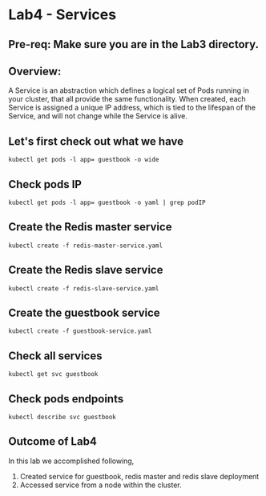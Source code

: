 # Lab4 - Services

## Pre-req: Make sure you are in the Lab3 directory.

## Overview:
A Service is an abstraction which defines a logical set of Pods running in your cluster, 
that all provide the same functionality. 
When created, each Service is assigned a unique IP address, which is tied to the lifespan of the Service,
and will not change while the Service is alive. 

## Let's first check out what we have
`kubectl get pods -l app= guestbook -o wide`

## Check pods IP
`kubectl get pods -l app= guestbook -o yaml | grep podIP`

## Create the Redis master service
`kubectl create -f redis-master-service.yaml`

## Create the Redis slave service
`kubectl create -f redis-slave-service.yaml`

## Create the guestbook service
`kubectl create -f guestbook-service.yaml`

## Check all services 
`kubectl get svc guestbook`

## Check pods endpoints
`kubectl describe svc guestbook`

## Outcome of Lab4
In this lab we accomplished following,
1. Created service for guestbook, redis master and redis slave deployment
2. Accessed service from a node within the cluster.
